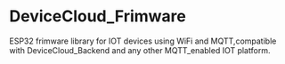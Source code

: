 # DeviceCloud_Frimware
ESP32 frimware library for IOT devices using WiFi and MQTT,compatible with DeviceCloud_Backend and any other MQTT_enabled IOT platform.
